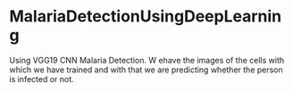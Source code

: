 # MalariaDetectionUsingDeepLearning

Using VGG19 CNN Malaria Detection. W ehave the images of the cells with which we have trained and with that we are predicting whether the person is infected or not.